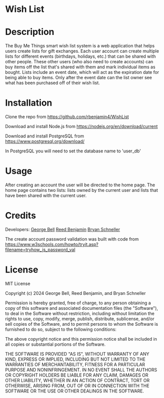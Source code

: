 # Wish List

# Description

The Buy Me Things smart wish list system is a web application that helps users create lists for gift exchanges. Each user account can create multiple lists for different events (birthdays, holidays, etc.) that can be shared with other people. These other users (who also need to create accounts) can buy items off the list that's shared with them and mark individual items as bought. Lists include an event date, which will act as the expiration date for being able to buy items. Only after the event date can the list owner see what has been purchased off of their wish list.

# Installation

Clone the repo from https://github.com/rbenjamin4/WishList

Download and install Node.js from https://nodejs.org/en/download/current

Download and install PostgreSQL from https://www.postgresql.org/download/

In PostgreSQL you will need to set the database name to 'user_db'

# Usage

After creating an account the user will be directed to the home page. The home page contains two lists: lists owned by the current user and lists that have been shared with the current user. 

# Credits

Developers:
[George Bell](https://github.com/gbell76)
[Reed Benjamin](https://github.com/rbenjamin4)
[Bryan Schneller](https://github.com/ChairSitter)

The create account password validation was built with code from https://www.w3schools.com/howto/tryit.asp?filename=tryhow_js_password_val

# License 

MIT License

Copyright (c) 2024 George Bell, Reed Benjamin, and Bryan Schneller

Permission is hereby granted, free of charge, to any person obtaining a copy of this software and associated documentation files (the "Software"), to deal in the Software without restriction, including without limitation the rights to use, copy, modify, merge, publish, distribute, sublicense, and/or sell copies of the Software, and to permit persons to whom the Software is furnished to do so, subject to the following conditions:

The above copyright notice and this permission notice shall be included in all copies or substantial portions of the Software.

THE SOFTWARE IS PROVIDED "AS IS", WITHOUT WARRANTY OF ANY KIND, EXPRESS OR IMPLIED, INCLUDING BUT NOT LIMITED TO THE WARRANTIES OF MERCHANTABILITY, FITNESS FOR A PARTICULAR PURPOSE AND NONINFRINGEMENT. IN NO EVENT SHALL THE AUTHORS OR COPYRIGHT HOLDERS BE LIABLE FOR ANY CLAIM, DAMAGES OR OTHER LIABILITY, WHETHER IN AN ACTION OF CONTRACT, TORT OR OTHERWISE, ARISING FROM, OUT OF OR IN CONNECTION WITH THE SOFTWARE OR THE USE OR OTHER DEALINGS IN THE SOFTWARE.
